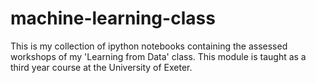 # machine-learning-class

This is my collection of ipython notebooks containing the assessed workshops of my 'Learning from Data' class. This module is taught as a third year course at the University of Exeter. 
